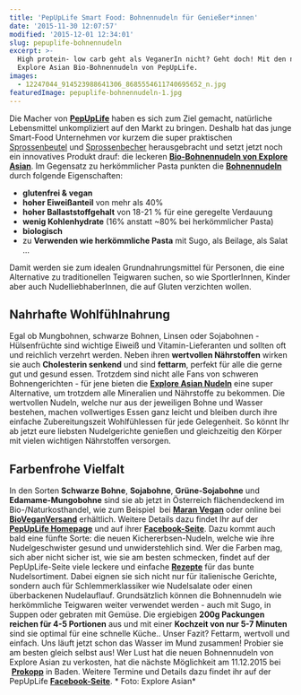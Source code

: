 ```yaml
---
title: 'PepUpLife Smart Food: Bohnennudeln für Genießer*innen'
date: '2015-11-30 12:07:57'
modified: '2015-12-01 12:34:01'
slug: pepuplife-bohnennudeln
excerpt: >-
  High protein- low carb geht als VeganerIn nicht? Geht doch! Mit den neuen
  Explore Asian Bio-Bohnennudeln von PepUpLife.
images:
  - 12247044_914523988641306_8685554611740695652_n.jpg
featuredImage: pepuplife-bohnennudeln-1.jpg
---
```


Die Macher von **[PepUpLife](http://www.pepuplife.com/)** haben es sich zum Ziel gemacht, natürliche Lebensmittel unkompliziert auf den Markt zu bringen. Deshalb hat das junge Smart-Food Unternehmen vor kurzem die super praktischen [Sprossenbeutel](http://www.pepuplife.com/de/produkte/bio-sprossenbeutel/) und [Sprossenbecher](https://www.veganblatt.com/pepuplife-smart-food) herausgebracht und setzt jetzt noch ein innovatives Produkt drauf: die leckeren [**Bio-Bohnennudeln von Explore Asian**](http://www.pepuplife.com/de/produkte/explore-asian/). Im Gegensatz zu herkömmlicher Pasta punkten die **[Bohnennudeln](http://www.pepuplife.com/de/produkte/explore-asian/)** durch folgende Eigenschaften:

*   **glutenfrei & vegan**
*   **hoher Eiweißanteil** von mehr als 40%
*   **hoher Ballaststoffgehalt** von 18-21 % für eine geregelte Verdauung
*   **wenig Kohlenhydrate** (16% anstatt ~80% bei herkömmlicher Pasta)
*   **biologisch**
*   zu **Verwenden wie herkömmliche Pasta** mit Sugo, als Beilage, als Salat ...

Damit werden sie zum idealen Grundnahrungsmittel für Personen, die eine Alternative zu traditionellen Teigwaren suchen, so wie SportlerInnen, Kinder aber auch NudelliebhaberInnen, die auf Gluten verzichten wollen.

## Nahrhafte Wohlfühlnahrung

Egal ob Mungbohnen, schwarze Bohnen, Linsen oder Sojabohnen - Hülsenfrüchte sind wichtige Eiweiß und Vitamin-Lieferanten und sollten oft und reichlich verzehrt werden. Neben ihren **wertvollen Nährstoffen** wirken sie auch **Cholesterin senkend** und sind **fettarm**, perfekt für alle die gerne gut und gesund essen. Trotzdem sind nicht alle Fans von schweren Bohnengerichten - für jene bieten die **[Explore Asian Nudeln](http://www.pepuplife.com/de/produkte/explore-asian/)** eine super Alternative, um trotzdem alle Mineralien und Nährstoffe zu bekommen. Die wertvollen Nudeln, welche nur aus der jeweiligen Bohne und Wasser bestehen, machen vollwertiges Essen ganz leicht und bleiben durch ihre einfache Zubereitungszeit Wohlfühlessen für jede Gelegenheit. So könnt Ihr ab jetzt eure liebsten Nudelgerichte genießen und gleichzeitig den Körper mit vielen wichtigen Nährstoffen versorgen.

## Farbenfrohe Vielfalt

In den Sorten **Schwarze Bohne**, **Sojabohne**, **Grüne-Sojabohne** und **Edamame-Mungobohne** sind sie ab jetzt in Österreich flächendeckend im Bio-/Naturkosthandel, wie zum Beispiel  bei **[Maran Vegan](http://www.maranvegan.at/)** oder online bei **[BioVeganVersand](http://www.bioveganversand.at/index.php?manu=m145_Explore-Asian.html)** erhältlich. Weitere Details dazu findet Ihr auf der **[PepUpLife Homepage](http://www.pepuplife.com/wordpress/wp-content/uploads/wo-gibt-es-uns.pdf)** und auf ihrer **[Facebook-Seite](https://www.facebook.com/pepuplife)**. Dazu kommt auch bald eine fünfte Sorte: die neuen Kichererbsen-Nudeln, welche wie ihre Nudelgeschwister gesund und unwiderstehlich sind. Wer die Farben mag, sich aber nicht sicher ist, wie sie am besten schmecken, findet auf der PepUpLife-Seite viele leckere und einfache **[Rezepte](http://www.pepuplife.com/de/rezepte/)** für das bunte Nudelsortiment. Dabei eignen sie sich nicht nur für italienische Gerichte, sondern auch für Schlemmerklassiker wie Nudelsalate oder einen überbackenen Nudelauflauf. Grundsätzlich können die Bohnennudeln wie herkömmliche Teigwaren weiter verwendet werden - auch mit Sugo, in Suppen oder gebraten mit Gemüse. Die ergiebigen **200g Packungen reichen für 4-5 Portionen** aus und mit einer **Kochzeit von nur 5-7 Minuten** sind sie optimal für eine schnelle Küche.. Unser Fazit? Fettarm, wertvoll und einfach. Uns läuft jetzt schon das Wasser im Mund zusammen! Probier sie am besten gleich selbst aus! Wer Lust hat die neuen Bohnennudeln von Explore Asian zu verkosten, hat die nächste Möglichkeit am 11.12.2015 bei  **[Prokopp](http://www.prokopp.co.at/blog/baden/)** in Baden. Weitere Termine und Details dazu findet ihr auf der PepUpLife **[Facebook-Seite](https://www.facebook.com/pepuplife)**. <!-- Image removed (no copyright): 12247044_914523988641306_8685554611740695652_n-640x423.jpg --> \* Foto: Explore Asian\*
